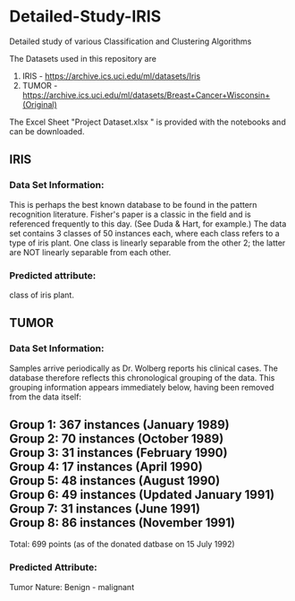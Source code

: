 # Detailed-Study-IRIS
Detailed study of various Classification and Clustering Algorithms

The Datasets used in this repository are 
1. IRIS - https://archive.ics.uci.edu/ml/datasets/Iris 
2. TUMOR - https://archive.ics.uci.edu/ml/datasets/Breast+Cancer+Wisconsin+(Original)

The Excel Sheet "Project Dataset.xlsx " is provided with the notebooks and can be downloaded.

## IRIS
### Data Set Information:

This is perhaps the best known database to be found in the pattern recognition literature. Fisher's paper is a classic in the field and is referenced frequently to this day. (See Duda & Hart, for example.) The data set contains 3 classes of 50 instances each, where each class refers to a type of iris plant. One class is linearly separable from the other 2; the latter are NOT linearly separable from each other. 

### Predicted attribute:
class of iris plant. 


## TUMOR
### Data Set Information:

Samples arrive periodically as Dr. Wolberg reports his clinical cases. The database therefore reflects this chronological grouping of the data. This grouping information appears immediately below, having been removed from the data itself: 

Group 1: 367 instances (January 1989) <br>
Group 2: 70 instances (October 1989) <br>
Group 3: 31 instances (February 1990) <br>
Group 4: 17 instances (April 1990) <br>
Group 5: 48 instances (August 1990) <br>
Group 6: 49 instances (Updated January 1991)<br> 
Group 7: 31 instances (June 1991) <br>
Group 8: 86 instances (November 1991)<br> 
----------------------------------------- 
Total: 699 points (as of the donated datbase on 15 July 1992) 

### Predicted Attribute:
Tumor Nature: Benign - malignant 
